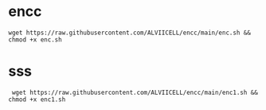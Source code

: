 # encc
<pre><code>wget https://raw.githubusercontent.com/ALVIICELL/encc/main/enc.sh && chmod +x enc.sh </code></pre>
# sss
<pre><code> wget https://raw.githubusercontent.com/ALVIICELL/encc/main/enc1.sh && chmod +x enc1.sh </code></pre>
